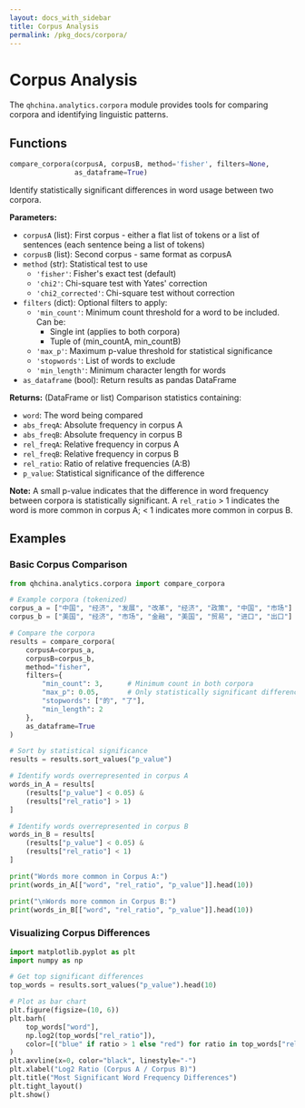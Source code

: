 ```yaml
---
layout: docs_with_sidebar
title: Corpus Analysis
permalink: /pkg_docs/corpora/
---
```


# Corpus Analysis

The `qhchina.analytics.corpora` module provides tools for comparing corpora and identifying linguistic patterns.

## Functions

```python
compare_corpora(corpusA, corpusB, method='fisher', filters=None, 
                as_dataframe=True)
```

Identify statistically significant differences in word usage between two corpora.

**Parameters:**
- `corpusA` (list): First corpus - either a flat list of tokens or a list of sentences (each sentence being a list of tokens)
- `corpusB` (list): Second corpus - same format as corpusA
- `method` (str): Statistical test to use
  - `'fisher'`: Fisher's exact test (default)
  - `'chi2'`: Chi-square test with Yates' correction
  - `'chi2_corrected'`: Chi-square test without correction
- `filters` (dict): Optional filters to apply:
  - `'min_count'`: Minimum count threshold for a word to be included. Can be:
    - Single int (applies to both corpora)
    - Tuple of (min_countA, min_countB)
  - `'max_p'`: Maximum p-value threshold for statistical significance
  - `'stopwords'`: List of words to exclude
  - `'min_length'`: Minimum character length for words
- `as_dataframe` (bool): Return results as pandas DataFrame

**Returns:** (DataFrame or list) Comparison statistics containing:
- `word`: The word being compared
- `abs_freqA`: Absolute frequency in corpus A
- `abs_freqB`: Absolute frequency in corpus B
- `rel_freqA`: Relative frequency in corpus A
- `rel_freqB`: Relative frequency in corpus B
- `rel_ratio`: Ratio of relative frequencies (A:B)
- `p_value`: Statistical significance of the difference

**Note:** A small p-value indicates that the difference in word frequency between corpora is statistically significant. A `rel_ratio` > 1 indicates the word is more common in corpus A; < 1 indicates more common in corpus B.

## Examples

### Basic Corpus Comparison

```python
from qhchina.analytics.corpora import compare_corpora

# Example corpora (tokenized)
corpus_a = ["中国", "经济", "发展", "改革", "经济", "政策", "中国", "市场"]
corpus_b = ["美国", "经济", "市场", "金融", "美国", "贸易", "进口", "出口"]

# Compare the corpora
results = compare_corpora(
    corpusA=corpus_a,
    corpusB=corpus_b,
    method="fisher",
    filters={
        "min_count": 3,      # Minimum count in both corpora
        "max_p": 0.05,       # Only statistically significant differences
        "stopwords": ["的", "了"],
        "min_length": 2
    },
    as_dataframe=True
)

# Sort by statistical significance
results = results.sort_values("p_value")

# Identify words overrepresented in corpus A
words_in_A = results[
    (results["p_value"] < 0.05) & 
    (results["rel_ratio"] > 1)
]

# Identify words overrepresented in corpus B
words_in_B = results[
    (results["p_value"] < 0.05) & 
    (results["rel_ratio"] < 1)
]

print("Words more common in Corpus A:")
print(words_in_A[["word", "rel_ratio", "p_value"]].head(10))

print("\nWords more common in Corpus B:")
print(words_in_B[["word", "rel_ratio", "p_value"]].head(10))
```

### Visualizing Corpus Differences

```python
import matplotlib.pyplot as plt
import numpy as np

# Get top significant differences
top_words = results.sort_values("p_value").head(10)

# Plot as bar chart
plt.figure(figsize=(10, 6))
plt.barh(
    top_words["word"],
    np.log2(top_words["rel_ratio"]),
    color=[("blue" if ratio > 1 else "red") for ratio in top_words["rel_ratio"]]
)
plt.axvline(x=0, color="black", linestyle="-")
plt.xlabel("Log2 Ratio (Corpus A / Corpus B)")
plt.title("Most Significant Word Frequency Differences")
plt.tight_layout()
plt.show()
```
